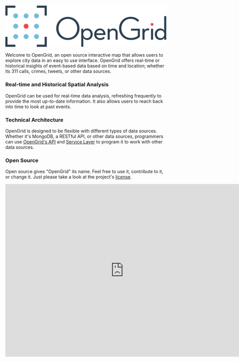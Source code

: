 [![OpenGrid](./media/Opengrid_Logo_Horizontal_3Color.png)](https://chicago.opengrid.io/opengrid/)

<p>
Welcome to OpenGrid, an open source interactive map that allows users to explore city data in an easy to use interface. OpenGrid offers real-time or historical insights of event-based data based on time and location; whether its 311 calls, crimes, tweets, or other data sources.
</p>

<!--
This documentation provides a wide overview of OpenGrid, from how to explore data to detailed API documentation. 
n-->

### Real-time and Historical Spatial Analysis
OpenGrid can be used for real-time data analysis, refreshing frequently to provide the most up-to-date information. It also allows users to reach back into time to look at past events.

### Technical Architecture

OpenGrid is designed to be flexible with different types of data sources. Whether it's MongoDB, a RESTful API, or other data sources, programmers can use [OpenGrid's API](../Opengrid-Api.md#opengrid-api) and [Service Layer](../system-administration/Installation-And-Setup.md#installation-and-setup) to program it to work with other data sources.

### Open Source

Open source gives "OpenGrid" its name. Feel free to use it, contribute to it, or change it. Just please take a look at the project's <a href="https://github.com/Chicago/opengrid/blob/master/LICENSE.md">license</a>.


<iframe width="740" height="541" src="https://www.youtube.com/embed/pzhmbtf2Vp8" frameborder="0" allow="autoplay; encrypted-media" allowfullscreen></iframe>
<br>
<br>
